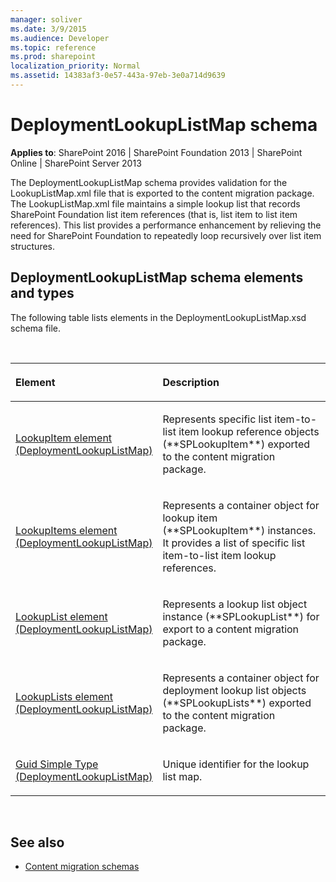 ```yaml
---
manager: soliver
ms.date: 3/9/2015
ms.audience: Developer
ms.topic: reference
ms.prod: sharepoint
localization_priority: Normal
ms.assetid: 14383af3-0e57-443a-97eb-3e0a714d9639
---
```


# DeploymentLookupListMap schema

**Applies to**: SharePoint 2016 | SharePoint Foundation 2013 | SharePoint Online | SharePoint Server 2013

The DeploymentLookupListMap schema provides validation for the LookupListMap.xml file that is exported to the content migration package. The LookupListMap.xml file maintains a simple lookup list that records SharePoint Foundation list item references (that is, list item to list item references). This list provides a performance enhancement by relieving the need for SharePoint Foundation to repeatedly loop recursively over list item structures.

## DeploymentLookupListMap schema elements and types

The following table lists elements in the DeploymentLookupListMap.xsd schema file.

<br/>

<table>
<colgroup>
<col width="40%" />
<col width="60%" />
</colgroup>
<thead>
<tr class="header">
<th align="left"><p>Element</p></th>
<th align="left"><p>Description</p></th>
</tr>
</thead>
<tbody>
<tr class="odd">
<td align="left"><p><span sdata="link"><a href="lookupitem-element-deploymentlookuplistmap.md">LookupItem element (DeploymentLookupListMap)</a></span></p></td>
<td align="left"><p>Represents specific list item-to-list item lookup reference objects (**SPLookupItem**) exported to the content migration package.</p></td>
</tr>
<tr class="even">
<td align="left"><p><span sdata="link"><a href="lookupitems-element-deploymentlookuplistmap.md">LookupItems element (DeploymentLookupListMap)</a></span></p></td>
<td align="left"><p>Represents a container object for lookup item (**SPLookupItem**) instances. It provides a list of specific list item-to-list item lookup references.</p></td>
</tr>
<tr class="odd">
<td align="left"><p><span sdata="link"><a href="lookuplist-element-deploymentlookuplistmap.md">LookupList element (DeploymentLookupListMap)</a></span></p></td>
<td align="left"><p>Represents a lookup list object instance (**SPLookupList**) for export to a content migration package.</p></td>
</tr>
<tr class="even">
<td align="left"><p><span sdata="link"><a href="lookuplists-element-deploymentlookuplistmap.md">LookupLists element (DeploymentLookupListMap)</a></span></p></td>
<td align="left"><p>Represents a container object for deployment lookup list objects (**SPLookupLists**) exported to the content migration package.</p></td>
</tr>
<tr class="odd">
<td align="left"><p><span sdata="link"><a href="guid-simple-type-deploymentlookuplistmap.md">Guid Simple Type (DeploymentLookupListMap)</a></span></p></td>
<td align="left"><p>Unique identifier for the lookup list map.</p></td>
</tr>
</tbody>
</table>

<br/>

## See also

- [Content migration schemas](content-migration-schemas.md)








